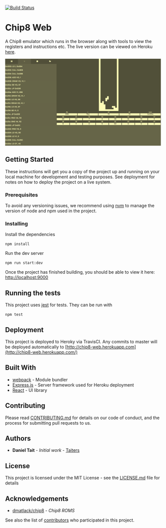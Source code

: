 [![Build Status](https://travis-ci.org/Taiters/chip8-web.svg?branch=master)](https://travis-ci.org/Taiters/chip8-web)

# Chip8 Web

A Chip8 emulator which runs in the browser along with tools to view the registers and instructions etc. The live version can be viewed on Heroku [here](http://chip8-web.herokuapp.com).

![Screenshot](docs/screenshot.png)

## Getting Started

These instructions will get you a copy of the project up and running on your local machine for development and testing purposes. See deployment for notes on how to deploy the project on a live system.

### Prerequisites

To avoid any versioning issues, we recommend using [nvm](https://github.com/creationix/nvm) to manage the version of node and npm used in the project.


### Installing

Install the dependencies

```
npm install
```

Run the dev server

```
npm run start:dev
```

Once the project has finished building, you should be able to view it here: [http://localhost:9000](http://localhost:9000)

## Running the tests

This project uses [jest](https://jestjs.io/) for tests. They can be run with

```
npm test
```

## Deployment

This project is deployed to Heroky via TravisCI. Any commits to master will be deployed automatically to [http://chip8-web.herokuapp.com](http://chip8-web.herokuapp.com/)

## Built With

* [webpack](http://www.dropwizard.io/1.0.2/docs/) - Module bundler
* [Express.js](https://expressjs.com/) - Server framework used for Heroku deployment
* [React](https://reactjs.org/) - UI library

## Contributing

Please read [CONTRIBUTING.md](CONTRIBUTING.md) for details on our code of conduct, and the process for submitting pull requests to us.


## Authors

* **Daniel Tait** - *Initial work* - [Taiters](https://github.com/Taiters)

## License

This project is licensed under the MIT License - see the [LICENSE.md](LICENSE.md) file for details

## Acknowledgements

* [dmatlack/chip8](https://github.com/dmatlack/chip8/tree/master/roms) - *Chip8 ROMS*

See also the list of [contributors](CONTRIBUTORS.md) who participated in this project.
